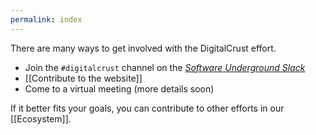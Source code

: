 ```yaml
---
permalink: index
---
```


There are many ways to get involved with the DigitalCrust effort.

- Join the `#digitalcrust` channel on the [*Software Underground Slack*](https://softwareunderground.org/slack)
- [[Contribute to the website]]
- Come to a virtual meeting (more details soon)

If it better fits your goals, you can contribute to other efforts in our [[Ecosystem]].
